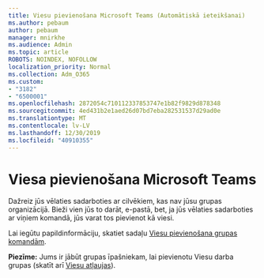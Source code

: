 ```yaml
---
title: Viesu pievienošana Microsoft Teams (Automātiskā ieteikšanai)
ms.author: pebaum
author: pebaum
manager: mnirkhe
ms.audience: Admin
ms.topic: article
ROBOTS: NOINDEX, NOFOLLOW
localization_priority: Normal
ms.collection: Adm_O365
ms.custom:
- "3182"
- "6500001"
ms.openlocfilehash: 2872054c710112337853747e1b82f9829d878348
ms.sourcegitcommit: 4ed431b2e1aed26d07bd7eba282531537d29ad0e
ms.translationtype: MT
ms.contentlocale: lv-LV
ms.lasthandoff: 12/30/2019
ms.locfileid: "40910355"
---
```

# <a name="add-a-guest-to-microsoft-teams"></a>Viesa pievienošana Microsoft Teams

Dažreiz jūs vēlaties sadarboties ar cilvēkiem, kas nav jūsu grupas organizācijā. Bieži vien jūs to darāt, e-pastā, bet, ja jūs vēlaties sadarboties ar viņiem komandā, jūs varat tos pievienot kā viesi.

Lai iegūtu papildinformāciju, skatiet sadaļu [Viesu pievienošana grupas komandām](https://support.office.com/article/add-guests-to-a-team-in-teams-fccb4fa6-f864-4508-bdde-256e7384a14f#ID0EAABAAA=Desktop).

**Piezīme:** Jums ir jābūt grupas īpašniekam, lai pievienotu Viesu darba grupas (skatīt arī [Viesu atļaujas](https://support.office.com/article/set-guest-permissions-for-channels-in-teams-4756c468-2746-4bfd-a582-736d55fcc169)).